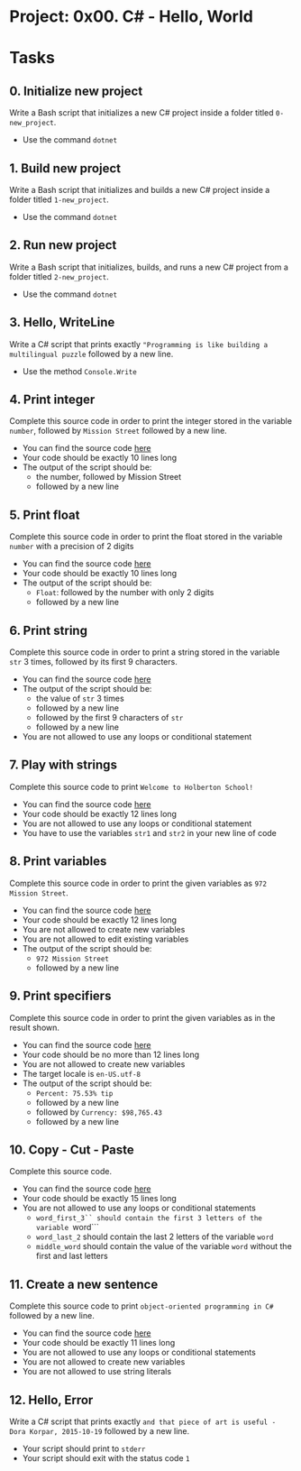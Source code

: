 # Project: 0x00. C# - Hello, World

# Tasks

## 0. Initialize new project
Write a Bash script that initializes a new C# project inside a folder titled ```0-new_project```.

* Use the command ```dotnet ```

## 1. Build new project
Write a Bash script that initializes and builds a new C# project inside a folder titled ```1-new_project```.

* Use the command ```dotnet ```

## 2. Run new project
Write a Bash script that initializes, builds, and runs a new C# project from a folder titled ```2-new_project```.

* Use the command ```dotnet ```

## 3. Hello, WriteLine
Write a C# script that prints exactly ```"Programming is like building a multilingual puzzle``` followed by a new line.

* Use the method ```Console.Write```

## 4. Print integer
Complete this source code in order to print the integer stored in the variable ```number```, followed by ```Mission Street``` followed by a new line.

* You can find the source code [here](https://github.com/holbertonschool/0x00.cs/blob/master/4-print_integer.cs)
* Your code should be exactly 10 lines long
* The output of the script should be:
   * the number, followed by Mission Street
   * followed by a new line

## 5. Print float
Complete this source code in order to print the float stored in the variable ```number``` with a precision of 2 digits

* You can find the source code [here](https://github.com/holbertonschool/0x00.cs/blob/master/5-print_float.cs)
* Your code should be exactly 10 lines long
* The output of the script should be:
   * ```Float```: followed by the number with only 2 digits
   * followed by a new line

## 6. Print string
Complete this source code in order to print a string stored in the variable ```str``` 3 times, followed by its first 9 characters.
* You can find the source code [here](https://github.com/holbertonschool/0x00.cs/blob/master/6-print_string.cs)
* The output of the script should be:
   * the value of ```str``` 3 times
   * followed by a new line
   * followed by the first 9 characters of ```str```
   * followed by a new line
* You are not allowed to use any loops or conditional statement

## 7. Play with strings
Complete this source code to print ```Welcome to Holberton School!```

* You can find the source code [here](https://github.com/holbertonschool/0x00.cs/blob/master/7-concat.cs)
* Your code should be exactly 12 lines long
* You are not allowed to use any loops or conditional statement
* You have to use the variables ```str1``` and ```str2``` in your new line of code

## 8. Print variables
Complete this source code in order to print the given variables as ```972 Mission Street```.

* You can find the source code [here](https://github.com/holbertonschool/0x00.cs/blob/master/8-print_variable.cs)
* Your code should be exactly 12 lines long
* You are not allowed to create new variables
* You are not allowed to edit existing variables
* The output of the script should be:
   * ```972 Mission Street```
   * followed by a new line

## 9. Print specifiers
Complete this source code in order to print the given variables as in the result shown.

* You can find the source code [here](https://github.com/holbertonschool/0x00.cs/blob/master/9-print_specifiers.cs)
* Your code should be no more than 12 lines long
* You are not allowed to create new variables
* The target locale is ```en-US.utf-8```
* The output of the script should be:
  * ```Percent: 75.53% tip```
  * followed by a new line
  * followed by ```Currency: $98,765.43```
  * followed by a new line

## 10. Copy - Cut - Paste
Complete this source code.

* You can find the source code [here](https://github.com/holbertonschool/0x00.cs/blob/master/10-copy_cut_paste.cs)
* Your code should be exactly 15 lines long
* You are not allowed to use any loops or conditional statements
  * ```word_first_3`` should contain the first 3 letters of the variable ```word```
  * ```word_last_2``` should contain the last 2 letters of the variable ```word```
  * ```middle_word``` should contain the value of the variable ```word``` without the first and last letters

## 11. Create a new sentence
Complete this source code to print ```object-oriented programming in C#``` followed by a new line.

* You can find the source code [here](https://github.com/holbertonschool/0x00.cs/blob/master/11-concat_edges.cs)
* Your code should be exactly 11 lines long
* You are not allowed to use any loops or conditional statements
* You are not allowed to create new variables
* You are not allowed to use string literals

## 12. Hello, Error
Write a C# script that prints exactly ```and that piece of art is useful - Dora Korpar, 2015-10-19``` followed by a new line.

* Your script should print to ```stderr```
* Your script should exit with the status code ```1```

